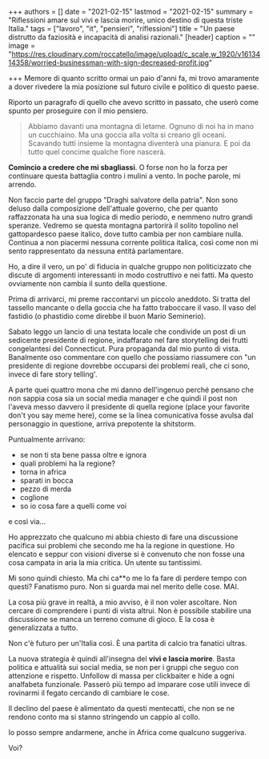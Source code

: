 +++
authors = []
date = "2021-02-15"
lastmod = "2021-02-15"
summary = "Riflessioni amare sul vivi e lascia morire, unico destino di questa triste Italia."
tags = ["lavoro", "it", "pensieri", "riflessioni"]
title = "Un paese distrutto da faziosità e incapacità di analisi razionali."
[header]
caption = ""
image = "https://res.cloudinary.com/roccatello/image/upload/c_scale,w_1920/v1613414358/worried-businessman-with-sign-decreased-profit.jpg"

+++
Memore di quanto scritto ormai un paio d'anni fa, mi trovo amaramente a dover rivedere la mia posizione sul futuro civile e politico di questo paese.

Riporto un paragrafo di quello che avevo scritto in passato, che userò come spunto per proseguire con il mio pensiero.

> Abbiamo davanti una montagna di letame. Ognuno di noi ha in mano un cucchiaino. Ma una goccia alla volta si creano gli oceani. Scavando tutti insieme la montagna diventerà una pianura. E poi da tutto quel concime qualche fiore nascerà.

**Comincio a credere che mi sbagliassi**. O forse non ho la forza per continuare questa battaglia contro i mulini a vento. In poche parole, mi arrendo.

Non faccio parte del gruppo "Draghi salvatore della patria".
Non sono deluso dalla composizione dell'attuale governo, che per quanto raffazzonata ha una sua logica di medio periodo, e nemmeno nutro grandi speranze. Vedremo se questa montagna partorirà il solito topolino nel gattopardesco paese italico, dove tutto cambia per non cambiare nulla.
Continua a non piacermi nessuna corrente politica italica, così come non mi sento rappresentato da nessuna entità parlamentare.

Ho, a dire il vero, un po' di fiducia in qualche gruppo non politicizzato che discute di argomenti interessanti in modo costruttivo e nei fatti. Ma questo ovviamente non cambia il sunto della questione.

Prima di arrivarci, mi preme raccontarvi un piccolo aneddoto. Si tratta del tassello mancante o della goccia che ha fatto traboccare il vaso. Il vaso del fastidio (o phastidio come direbbe il buon Mario Seminerio).

Sabato leggo un lancio di una testata locale che condivide un post di un sedicente presidente di regione, indaffarato nel fare storytelling dei frutti congelantesi del Connecticut. Pura propaganda dal mio punto di vista.
Banalmente oso commentare con quello che possiamo riassumere con "un presidente di regione dovrebbe occuparsi dei problemi reali, che ci sono, invece di fare story telling'.

A parte quei quattro mona che mi danno dell'ingenuo perché pensano che non sappia cosa sia un social media manager e che quindi il post non l'aveva messo davvero il presidente di quella regione (place your favorite don't you say meme here), come se la linea comunicativa fosse avulsa dal personaggio in questione, arriva prepotente la shitstorm.

Puntualmente arrivano:
* se non ti sta bene passa oltre e ignora
* quali problemi ha la regione?
* torna in africa
* sparati in bocca
* pezzo di merda
* coglione
* so io cosa fare a quelli come voi

e così via...

Ho apprezzato che qualcuno mi abbia chiesto di fare una discussione pacifica sui problemi che secondo me ha la regione in questione. Ho elencato e seppur con visioni diverse si è convenuto che non fosse una cosa campata in aria la mia critica. Un utente su tantissimi.

Mi sono quindi chiesto. Ma chi ca**o me lo fa fare di perdere tempo con questi?
Fanatismo puro. Non si guarda mai nel merito delle cose. MAI.

La cosa più grave in realtà, a mio avviso, è il non voler ascoltare. Non cercare di comprendere i punti di vista altrui.
Non è possibile stabilire una discussione se manca un terreno comune di gioco. E la cosa è generalizzata a tutto.

Non c'è futuro per un'Italia così. È una partita di calcio tra fanatici ultras.

La nuova strategia è quindi all'insegna del **vivi e lascia morire**.
Basta politica e attualità sui social media, se non per i gruppi che seguo con attenzione e rispetto.
Unfollow di massa per clickbaiter e hide a ogni analfabeta funzionale.
Passerò più tempo ad imparare cose utili invece di rovinarmi il fegato cercando di cambiare le cose.

Il declino del paese è alimentato da questi mentecatti, che non se ne rendono conto ma si stanno stringendo un cappio al collo.

Io posso sempre andarmene, anche in Africa come qualcuno suggeriva.

Voi?
